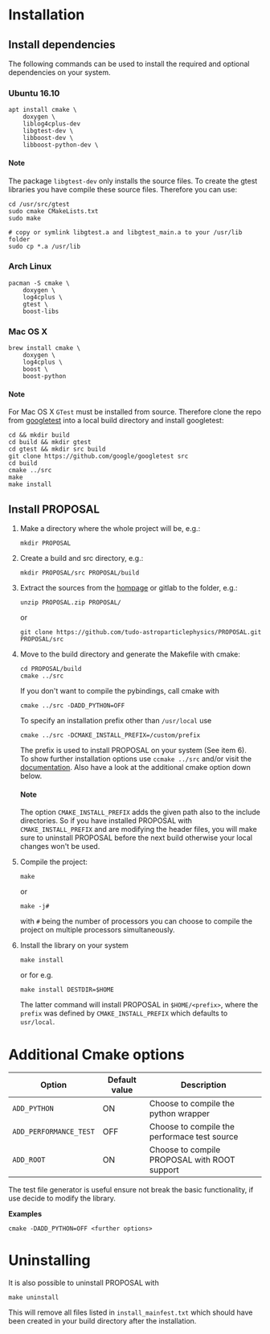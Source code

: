 
# Installation #

## Install dependencies ##

The following commands can be used to install the required and optional
dependencies on your system.

### Ubuntu 16.10 ###

	apt install cmake \
		doxygen \
		liblog4cplus-dev
		libgtest-dev \
		libboost-dev \
		libboost-python-dev \

#### **Note** ####

The package `libgtest-dev` only installs the source files.
To create the gtest libraries you have compile these source files.
Therefore you can use:

	cd /usr/src/gtest
	sudo cmake CMakeLists.txt
	sudo make

	# copy or symlink libgtest.a and libgtest_main.a to your /usr/lib folder
	sudo cp *.a /usr/lib

### Arch Linux ###

	pacman -S cmake \
		doxygen \
		log4cplus \
		gtest \
		boost-libs

### Mac OS X ###

	brew install cmake \
		doxygen \
		log4cplus \
		boost \
		boost-python

#### **Note** ####

For Mac OS X `GTest` must be installed from source.
Therefore clone the repo from
[googletest](https://github.com/google/googletest)
into a local build directory and install googletest:

	cd && mkdir build
	cd build && mkdir gtest
	cd gtest && mkdir src build
	git clone https://github.com/google/googletest src
	cd build
	cmake ../src
	make
	make install

## Install PROPOSAL ##


1. 	Make a directory where the whole project will be, e.g.:

		mkdir PROPOSAL

2.	Create a build and src directory, e.g.:

		mkdir PROPOSAL/src PROPOSAL/build

3. 	Extract the sources from the
	[hompage](http://app.tu-dortmund.de/cms/de/Projekte/PROPOSAL/) or
	gitlab to the folder, e.g.:

		unzip PROPOSAL.zip PROPOSAL/

	or

		git clone https://github.com/tudo-astroparticlephysics/PROPOSAL.git PROPOSAL/src

4.	Move to the build directory and generate the Makefile with cmake:

		cd PROPOSAL/build
		cmake ../src

	If you don't want to compile the pybindings, call cmake with

		cmake ../src -DADD_PYTHON=OFF

	To specify an installation prefix other than `/usr/local` use

		cmake ../src -DCMAKE_INSTALL_PREFIX=/custom/prefix

	The prefix is used to install PROPOSAL on your system (See
	item 6).<br>
	To show further installation options use `ccmake ../src` and/or
	visit the [documentation](https://cmake.org/documentation/).
	Also have a look at the additional cmake option down below.

	#### **Note** ####

	The option `CMAKE_INSTALL_PREFIX` adds the given path also to the
	include directories. So if you have installed PROPOSAL with
	`CMAKE_INSTALL_PREFIX` and are modifying the header files, you will make
	sure to uninstall PROPOSAL before the next build otherwise your local
	changes won't be used.

6.  Compile the project:

		make

	or

		make -j#

	with `#` being the number of processors you can choose to compile
	the project on multiple processors simultaneously.

7.	Install the library on your system

		make install

	or for e.g.

		make install DESTDIR=$HOME

	The latter command will install PROPOSAL in `$HOME/<prefix>`, where
	the `prefix` was defined by `CMAKE_INSTALL_PREFIX` which defaults
	to `usr/local`.

# Additional Cmake options #

| Option | Default value | Description |
| --- | --- | --- |
| `ADD_PYTHON` | ON | Choose to compile the python wrapper |
| `ADD_PERFORMANCE_TEST` | OFF | Choose to compile the performace test source |
| `ADD_ROOT` | ON | Choose to compile PROPOSAL with ROOT support |

The test file generator is useful ensure not break the basic
functionality, if use decide to modify the library.

**Examples**

	cmake -DADD_PYTHON=OFF <further options>

# Uninstalling #

It is also possible to uninstall PROPOSAL with

	make uninstall

This will remove all files listed in `install_mainfest.txt` which should
have been created in your build directory after the installation.
